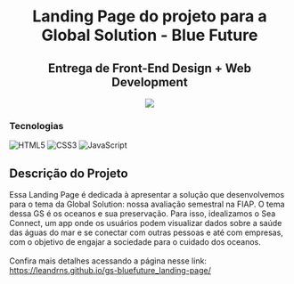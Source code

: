 <h1 align="center">Landing Page do projeto para a Global Solution - Blue Future</h1>
<h2 align="center">Entrega de Front-End Design + Web Development</h2>
<div align="center">
  <img src="https://github.com/Leandrns/gs-bluefuture_landing-page/assets/162998083/0a043c1c-d6d2-4fed-866b-eeda5cd7a7b2">
</div>

### Tecnologias
![HTML5](https://img.shields.io/badge/HTML5-E34F26?style=for-the-badge&logo=html5&logoColor=white)
![CSS3](https://img.shields.io/badge/CSS3-1572B6?style=for-the-badge&logo=css3&logoColor=white)
![JavaScript](https://img.shields.io/badge/JavaScript-323330?style=for-the-badge&logo=javascript&logoColor=F7DF1E)

## Descrição do Projeto
Essa Landing Page é dedicada à apresentar a solução que desenvolvemos para o tema da Global Solution: nossa avaliação semestral na FIAP. O tema dessa GS é os oceanos e sua preservação. Para isso, idealizamos o Sea Connect, um app onde os usuários podem visualizar dados sobre a saúde das águas do mar e se conectar com outras pessoas e até com empresas, com o objetivo de engajar a sociedade para o cuidado dos oceanos. <br><br>
Confira mais detalhes acessando a página nesse link: https://leandrns.github.io/gs-bluefuture_landing-page/
